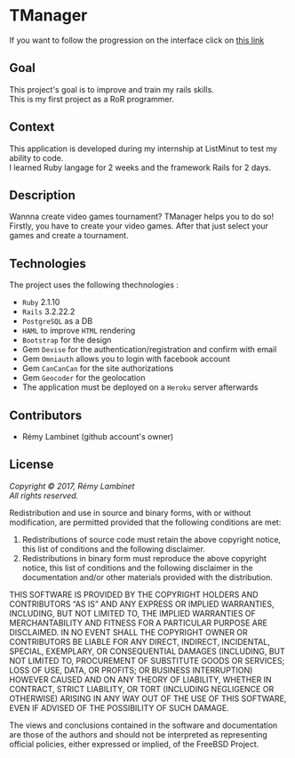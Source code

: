 # TManager

If you want to follow the progression on the interface click on [this link](http://tmanager.lambre.me)

## Goal

This project's goal is to improve and train my rails skills.  
This is my first project as a RoR programmer.

## Context

This application is developed during my internship at ListMinut to test my ability to code.  
I learned Ruby langage for 2 weeks and the framework Rails for 2 days.

## Description

Wannna create video games tournament? TManager helps you to do so!  
Firstly, you have to create your video games. After that just select your games and create a tournament.

## Technologies

The project uses the following thechnologies : 
 * `Ruby` 2.1.10
 * `Rails` 3.2.22.2
 * `PostgreSQL` as a DB
 * `HAML` to improve `HTML` rendering
 * `Bootstrap` for the design
 * Gem `Devise` for the authentication/registration and confirm with email
 * Gem `Omniauth` allows you to login with facebook account
 * Gem `CanCanCan` for the site authorizations
 * Gem `Geocoder` for the geolocation
 * The application must be deployed on a `Heroku` server afterwards
 
## Contributors

 * Rémy Lambinet (github account's owner)

## License

_Copyright © 2017, Rémy Lambinet_  
_All rights reserved._

Redistribution and use in source and binary forms, with or without
modification, are permitted provided that the following conditions are met: 

1. Redistributions of source code must retain the above copyright notice, this
   list of conditions and the following disclaimer. 
2. Redistributions in binary form must reproduce the above copyright notice,
   this list of conditions and the following disclaimer in the documentation
   and/or other materials provided with the distribution. 

THIS SOFTWARE IS PROVIDED BY THE COPYRIGHT HOLDERS AND CONTRIBUTORS “AS IS” AND
ANY EXPRESS OR IMPLIED WARRANTIES, INCLUDING, BUT NOT LIMITED TO, THE IMPLIED
WARRANTIES OF MERCHANTABILITY AND FITNESS FOR A PARTICULAR PURPOSE ARE
DISCLAIMED. IN NO EVENT SHALL THE COPYRIGHT OWNER OR CONTRIBUTORS BE LIABLE FOR
ANY DIRECT, INDIRECT, INCIDENTAL, SPECIAL, EXEMPLARY, OR CONSEQUENTIAL DAMAGES
(INCLUDING, BUT NOT LIMITED TO, PROCUREMENT OF SUBSTITUTE GOODS OR SERVICES;
LOSS OF USE, DATA, OR PROFITS; OR BUSINESS INTERRUPTION) HOWEVER CAUSED AND
ON ANY THEORY OF LIABILITY, WHETHER IN CONTRACT, STRICT LIABILITY, OR TORT
(INCLUDING NEGLIGENCE OR OTHERWISE) ARISING IN ANY WAY OUT OF THE USE OF THIS
SOFTWARE, EVEN IF ADVISED OF THE POSSIBILITY OF SUCH DAMAGE.

The views and conclusions contained in the software and documentation are those
of the authors and should not be interpreted as representing official policies, 
either expressed or implied, of the FreeBSD Project.